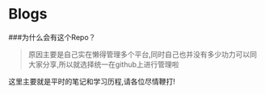 Blogs
===

###为什么会有这个Repo？
> 原因主要是自己实在懒得管理多个平台,同时自己也并没有多少功力可以同大家分享,所以就选择统一在github上进行管理啦




这里主要就是平时的笔记和学习历程,请各位尽情鞭打!
